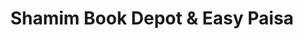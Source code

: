 ---
title: "Shamim Book Depot & Easy Paisa"
url: /karachi/shamim-book-depot-and-easy-paisa/
shop: books
---